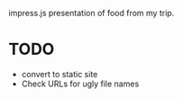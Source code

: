 impress.js presentation of food from my trip.

# TODO

* convert to static site
* Check URLs for ugly file names
